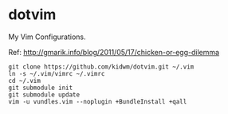 dotvim
======

My Vim Configurations.

Ref:
http://gmarik.info/blog/2011/05/17/chicken-or-egg-dilemma

```
git clone https://github.com/kidwm/dotvim.git ~/.vim
ln -s ~/.vim/vimrc ~/.vimrc
cd ~/.vim
git submodule init
git submodule update
vim -u vundles.vim --noplugin +BundleInstall +qall
```
